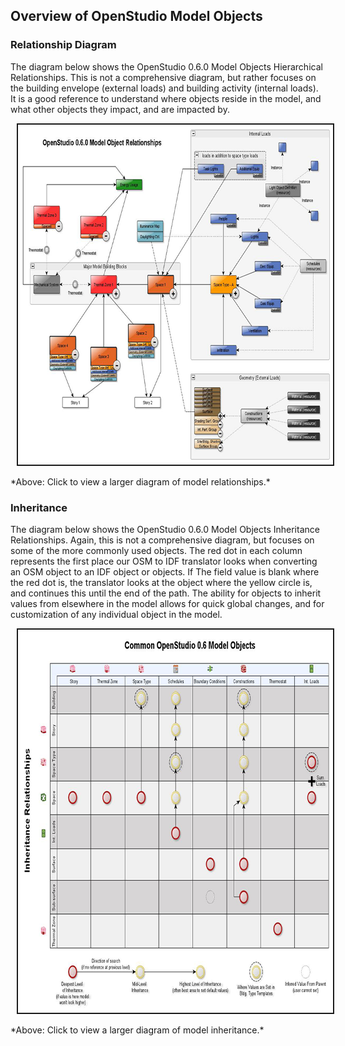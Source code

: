 ## Overview of OpenStudio Model Objects

### Relationship Diagram
The diagram below shows the OpenStudio 0.6.0 Model Objects Hierarchical Relationships. This is not a comprehensive diagram, but rather focuses on the building envelope (external loads) and building activity (internal loads). It is a good reference to understand where objects reside in the model, and what other objects they impact, and are impacted by.

<a href="../../img/model/model_object_relationships.jpg" target="_blank">
<img src="../../img/model/thumb_model_object_relationships.png" alt="Resized JPEG graphic" title="Click to view" border="2" width="750" height="544" hspace="10" /></a>
<p>*Above: Click to view a larger diagram of model relationships.*</p>

### Inheritance
The diagram below shows the OpenStudio 0.6.0 Model Objects Inheritance Relationships. Again, this is not a comprehensive diagram, but focuses on some of the more commonly used objects. The red dot in each column represents the first place our OSM to IDF translator looks when converting  an OSM object to an IDF object or objects. If The field value is blank where the red dot is, the translator looks at the object where the yellow circle is, and continues this until the end of the path. The ability for objects to inherit values from elsewhere in the model allows for quick global changes, and for customization of any individual object in the model.

<a href="../../img/model/openstudio_inheritance.jpg" target="_blank">
<img src="../../img/model/thumb_openstudio_inheritance.png" alt="Resized JPEG graphic" title="Click to view" border="2" width="750" height="613" hspace="10" /></a>
<p>*Above: Click to view a larger diagram of model inheritance.*</p>
